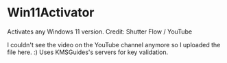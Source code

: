 # Win11Activator
Activates any Windows 11 version. Credit: Shutter Flow / YouTube 

I couldn't see the video on the YouTube channel anymore so I uploaded the file here. :)
Uses KMSGuides's servers for key validation.
